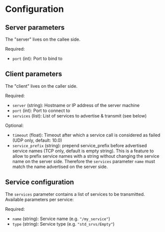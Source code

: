 
Configuration
=============

Server parameters
-----------------

The "server" lives on the callee side.

Required:
 - `port` (int): Port to bind to

Client parameters
-----------------

The "client" lives on the caller side.

Required:
 - `server` (string): Hostname or IP address of the server machine
 - `port` (int): Port to connect to
 - `services` (list): List of services to advertise & transmit (see below)

Optional:
 - `timeout` (float): Timeout after which a service call is considered as failed
   (UDP only, default: 10.0)
 - `service_prefix` (string): prepend service_prefix before advertised service names (TCP only, default is empty string). This is a feature to allow to prefix service names with a string without changing the service name on the server side. Therefore the `services` parameter `name` must match the name advertised on the server side.

Service configuration
---------------------

The `services` parameter contains a list of services to be transmitted.
Available parameters per service:

Required:
 - `name` (string): Service name (e.g. `"/my_service"`)
 - `type` (string): Service type (e.g. `"std_srvs/Empty"`)
